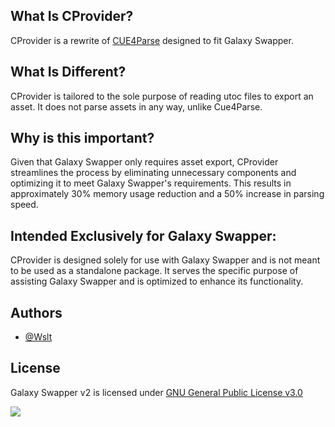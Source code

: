 ﻿## What Is CProvider?

CProvider is a rewrite of [CUE4Parse](https://github.com/FabianFG/CUE4Parse) designed to fit Galaxy Swapper.

## What Is Different?

CProvider is tailored to the sole purpose of reading utoc files to export an asset. It does not parse assets in any way, unlike Cue4Parse.

## Why is this important?

Given that Galaxy Swapper only requires asset export, CProvider streamlines the process by eliminating unnecessary components and optimizing it to meet Galaxy Swapper's requirements. This results in approximately 30% memory usage reduction and a 50% increase in parsing speed.

## Intended Exclusively for Galaxy Swapper:

CProvider is designed solely for use with Galaxy Swapper and is not meant to be used as a standalone package. It serves the specific purpose of assisting Galaxy Swapper and is optimized to enhance its functionality.

## Authors

* [@Wslt](https://github.com/CodeWslt)

## License

Galaxy Swapper v2 is licensed under [GNU General Public License v3.0](https://github.com/GalaxySwapperOfficial/Galaxy-Swapper-v2/blob/main/LICENSE)

<a href="https://galaxyswapperv2.com/Guilded"><img src="https://cdn.discordapp.com/attachments/1122580592370921494/1129255436281983046/ServerBanner2.jpg"></a>